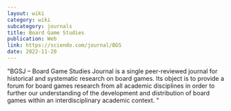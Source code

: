 ```yaml
---
layout: wiki
category: wiki
subcategory: journals
title: Board Game Studies
publication: Web
link: https://sciendo.com/journal/BGS
date: 2022-11-20
---
```


"BGSJ – Board Game Studies Journal is a single peer-reviewed journal for historical and systematic research on board games. Its object is to provide a forum for board games research from all academic disciplines in order to further our understanding of the development and distribution of board games within an interdisciplinary academic context. "
